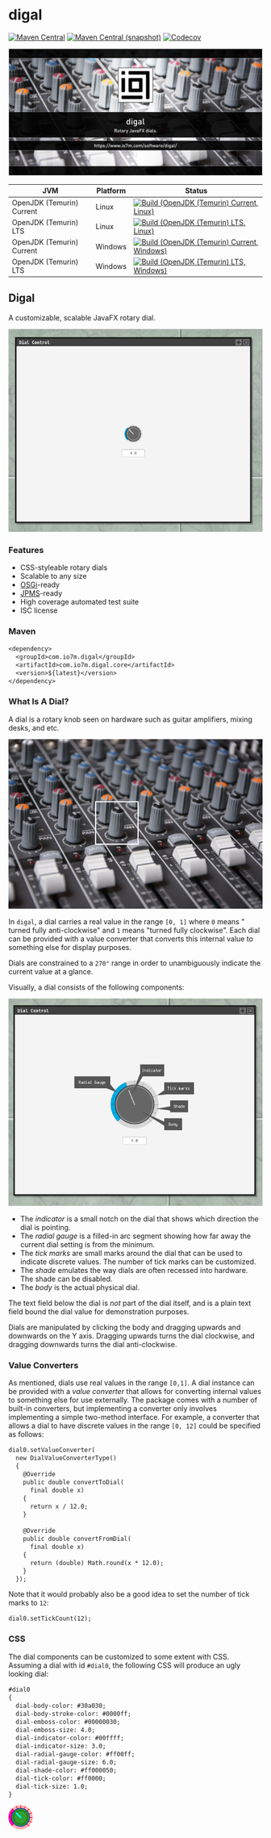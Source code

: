 digal
===

[![Maven Central](https://img.shields.io/maven-central/v/com.io7m.digal/com.io7m.digal.svg?style=flat-square)](http://search.maven.org/#search%7Cga%7C1%7Cg%3A%22com.io7m.digal%22)
[![Maven Central (snapshot)](https://img.shields.io/nexus/s/https/s01.oss.sonatype.org/com.io7m.digal/com.io7m.digal.svg?style=flat-square)](https://s01.oss.sonatype.org/content/repositories/snapshots/com/io7m/digal/)
[![Codecov](https://img.shields.io/codecov/c/github/io7m/digal.svg?style=flat-square)](https://codecov.io/gh/io7m/digal)

![digal](./src/site/resources/digal.jpg?raw=true)

| JVM | Platform | Status |
|-----|----------|--------|
| OpenJDK (Temurin) Current | Linux | [![Build (OpenJDK (Temurin) Current, Linux)](https://img.shields.io/github/actions/workflow/status/io7m/digal/main.linux.temurin.current.yml)](https://github.com/io7m/digal/actions?query=workflow%3Amain.linux.temurin.current)|
| OpenJDK (Temurin) LTS | Linux | [![Build (OpenJDK (Temurin) LTS, Linux)](https://img.shields.io/github/actions/workflow/status/io7m/digal/main.linux.temurin.lts.yml)](https://github.com/io7m/digal/actions?query=workflow%3Amain.linux.temurin.lts)|
| OpenJDK (Temurin) Current | Windows | [![Build (OpenJDK (Temurin) Current, Windows)](https://img.shields.io/github/actions/workflow/status/io7m/digal/main.windows.temurin.current.yml)](https://github.com/io7m/digal/actions?query=workflow%3Amain.windows.temurin.current)|
| OpenJDK (Temurin) LTS | Windows | [![Build (OpenJDK (Temurin) LTS, Windows)](https://img.shields.io/github/actions/workflow/status/io7m/digal/main.windows.temurin.lts.yml)](https://github.com/io7m/digal/actions?query=workflow%3Amain.windows.temurin.lts)|

## Digal

A customizable, scalable JavaFX rotary dial.

![digal](src/site/resources/dial0.png)

### Features

* CSS-styleable rotary dials
* Scalable to any size
* [OSGi](http://www.osgi.org)-ready
* [JPMS](https://en.wikipedia.org/wiki/Java_Platform_Module_System)-ready
* High coverage automated test suite
* ISC license

### Maven

```
<dependency>
  <groupId>com.io7m.digal</groupId>
  <artifactId>com.io7m.digal.core</artifactId>
  <version>${latest}</version>
</dependency>
```

### What Is A Dial?

A dial is a rotary knob seen on hardware such as guitar amplifiers, mixing
desks, and etc.

![digal](src/site/resources/desk.jpg)

In `digal`, a dial carries a real value in the range `[0, 1]` where `0` means "
turned fully anti-clockwise" and `1` means "turned fully clockwise". Each dial
can be provided with a value converter that converts this internal value to
something else for display purposes.

Dials are constrained to a `270°` range in order to unambiguously indicate the
current value at a glance.

Visually, a dial consists of the following components:

![digal](src/site/resources/dial1.png)

* The _indicator_ is a small notch on the dial that shows which direction the
  dial is pointing.
* The _radial gauge_ is a filled-in arc segment showing how far away the current
  dial setting is from the minimum.
* The _tick marks_ are small marks around the dial that can be used to indicate
  discrete values. The number of tick marks can be customized.
* The _shade_ emulates the way dials are often recessed into hardware. The shade
  can be disabled.
* The _body_ is the actual physical dial.

The text field below the dial is _not_ part of the dial itself, and is a plain
text field bound the dial value for demonstration purposes.

Dials are manipulated by clicking the body and dragging upwards and downwards
on the Y axis. Dragging upwards turns the dial clockwise, and dragging downwards
turns the dial anti-clockwise.

### Value Converters

As mentioned, dials use real values in the range `[0,1]`. A dial instance
can be provided with a _value converter_ that allows for converting internal
values to something else for use externally. The package comes with a number
of built-in converters, but implementing a converter only involves implementing
a simple two-method interface. For example, a converter that allows a dial
to have discrete values in the range `[0, 12]` could be specified as follows:

```
dial0.setValueConverter(
  new DialValueConverterType()
  {
    @Override
    public double convertToDial(
      final double x)
    {
      return x / 12.0;
    }

    @Override
    public double convertFromDial(
      final double x)
    {
      return (double) Math.round(x * 12.0);
    }
  });
```

Note that it would probably also be a good idea to set the number of tick
marks to `12`:

```
dial0.setTickCount(12);
```

### CSS

The dial components can be customized to some extent with CSS. Assuming
a dial with id `#dial0`, the following CSS will produce an ugly looking dial:

```
#dial0
{
  dial-body-color: #30a030;
  dial-body-stroke-color: #0000ff;
  dial-emboss-color: #00000030;
  dial-emboss-size: 4.0;
  dial-indicator-color: #00ffff;
  dial-indicator-size: 3.0;
  dial-radial-gauge-color: #ff00ff;
  dial-radial-gauge-size: 6.0;
  dial-shade-color: #ff000050;
  dial-tick-color: #ff0000;
  dial-tick-size: 1.0;
}
```

![ugly](com.io7m.digal.tests/src/test/resources/com/io7m/digal/tests/dial.png)

